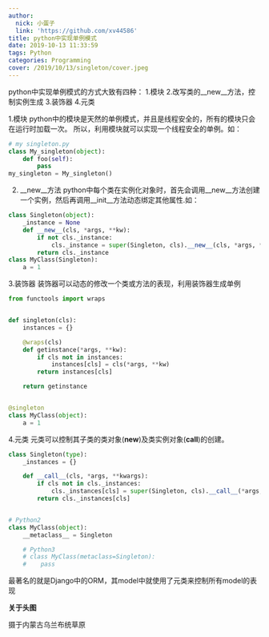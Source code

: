 ```yaml
---
author:
  nick: 小蛋子
  link: 'https://github.com/xv44586'
title: python中实现单例模式
date: 2019-10-13 11:33:59
tags: Python
categories: Programming
cover: /2019/10/13/singleton/cover.jpeg
---
```

<!-- toc -->

python中实现单例模式的方式大致有四种：
1.模块
2.改写类的__new__方法，控制实例生成
3.装饰器
4.元类

1.模块
python中的模块是天然的单例模式，并且是线程安全的，所有的模块只会在运行时加载一次。
所以，利用模块就可以实现一个线程安全的单例。如：
```python
# my singleton.py
class My_singleton(object):
    def foo(self):
        pass
my_singleton = My_singleton()
```

2. __new__方法
python中每个类在实例化对象时，首先会调用__new__方法创建一个实例，然后再调用__init__方法动态绑定其他属性.如：
```python
class Singleton(object):
    _instance = None
    def __new__(cls, *args, **kw):
        if not cls._instance:
            cls._instance = super(Singleton, cls).__new__(cls, *args, **kw)  
        return cls._instance  
class MyClass(Singleton):  
    a = 1
```

3.装饰器
装饰器可以动态的修改一个类或方法的表现，利用装饰器生成单例
```python
from functools import wraps


def singleton(cls):
    instances = {}

    @wraps(cls)
    def getinstance(*args, **kw):
        if cls not in instances:
            instances[cls] = cls(*args, **kw)
        return instances[cls]

    return getinstance


@singleton
class MyClass(object):
    a = 1
```

4.元类
元类可以控制其子类的类对象(__new__)及类实例对象(__call__)的创建。
```python
class Singleton(type):
    _instances = {}

    def __call__(cls, *args, **kwargs):
        if cls not in cls._instances:
            cls._instances[cls] = super(Singleton, cls).__call__(*args, **kwargs)
        return cls._instances[cls]


# Python2
class MyClass(object):
    __metaclass__ = Singleton

    # Python3
    # class MyClass(metaclass=Singleton):
    #    pass
```
最著名的就是Django中的ORM，其model中就使用了元类来控制所有model的表现

**关于头图**

摄于内蒙古乌兰布统草原